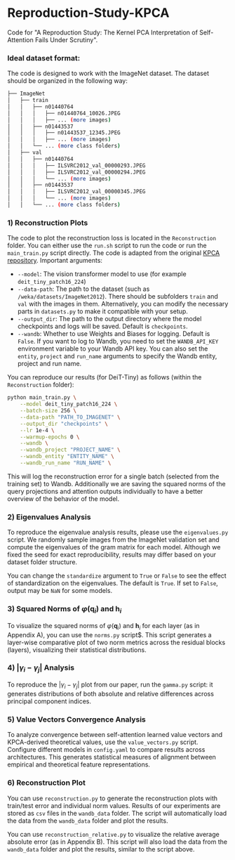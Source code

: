 # Reproduction-Study-KPCA
Code for "A Reproduction Study: The Kernel PCA Interpretation of Self-Attention Fails Under Scrutiny". 


### Ideal dataset format:
The code is designed to work with the ImageNet dataset. The dataset should be organized in the following way:
```bash
├── ImageNet
│   ├── train
│   │   ├── n01440764
│   │   │   ├── n01440764_10026.JPEG
│   │   │   ├── ... (more images)
│   │   ├── n01443537
│   │   │   ├── n01443537_12345.JPEG
│   │   │   ├── ... (more images)
│   │   └── ... (more class folders)
│   ├── val
│   │   ├── n01440764
│   │   │   ├── ILSVRC2012_val_00000293.JPEG
│   │   │   ├── ILSVRC2012_val_00000294.JPEG
│   │   │   └── ... (more images)
│   │   ├── n01443537
│   │   │   ├── ILSVRC2012_val_00000345.JPEG
│   │   │   └── ... (more images)
│   │   └── ... (more class folders)
```

### 1) Reconstruction Plots

The code to plot the reconstruction loss is located in the `Reconstruction` folder. You can either use the `run.sh` script to run the code or run the `main_train.py` script directly. The code is adapted from the original [KPCA repository](https://github.com/rachtsy/KPCA_code).
Important arguments:
- `--model`: The vision transformer model to use (for example `deit_tiny_patch16_224`)
- `--data-path`: The path to the dataset (such as `/weka/datasets/ImageNet2012`). There should be subfolders `train` and `val` with the images in them. Alternatively, you can modify the necessary parts in `datasets.py` to make it compatible with your setup. 
- `--output_dir`: The path to the output directory where the model checkpoints and logs will be saved. Default is `checkpoints`.
- `--wandb`: Whether to use Weights and Biases for logging. Default is `False`. If you want to log to Wandb, you need to set the `WANDB_API_KEY` environment variable to your Wandb API key. You can also set the `entity`, `project` and `run_name` arguments to specify the Wandb entity, project and run name.

You can reproduce our results (for DeiT-Tiny) as follows (within the `Reconstruction` folder):
```bash
python main_train.py \
    --model deit_tiny_patch16_224 \
    --batch-size 256 \
    --data-path "PATH_TO_IMAGENET" \
    --output_dir "checkpoints" \
    --lr 1e-4 \
    --warmup-epochs 0 \
    --wandb \
    --wandb_project "PROJECT_NAME" \
    --wandb_entity "ENTITY_NAME" \
    --wandb_run_name "RUN_NAME" \
```

This will log the reconstruction error for a single batch (selected from the training set) to Wandb. Additionally we are saving the squared norms of the query projections and attention outputs individually to have a better overview of the behavior of the model. 


### 2) Eigenvalues Analysis

To reproduce the eigenvalue analysis results, please use the `eigenvalues.py` script. We randomly sample images from the ImageNet validation set and compute the eigenvalues of the gram matrix for each model. Although we fixed the seed for exact reproducibility, results may differ based on your dataset folder structure.

You can change the `standardize` argument to `True` or `False` to see the effect of standardization on the eigenvalues. The default is `True`. If set to `False`, output may be `NaN` for some models.

### 3) Squared Norms of $\varphi(\mathbf{q}_i)$ and $\mathbf{h}_i$

To visualize the squared norms of $\varphi(\mathbf{q}_i)$ and $\mathbf{h}_i$ for each layer (as in Appendix A), you can use the `norms.py` script$. This script generates a layer-wise comparative plot of two norm metrics across the residual blocks (layers), visualizing their statistical distributions.

### 4) $| \gamma_i - \gamma_j|$ Analysis
To reproduce the $|\gamma_i - \gamma_j|$ plot from our paper, run the `gamma.py` script: it generates distributions of both absolute and relative differences across principal component indices.

### 5) Value Vectors Convergence Analysis
To analyze convergence between self-attention learned value vectors and KPCA-derived theoretical values, use the `value_vectors.py` script. Configure different models in `config.yaml` to compare results across architectures. This generates statistical measures of alignment between empirical and theoretical feature representations.

### 6) Reconstruction Plot
You can use `reconstruction.py` to generate the reconstruction plots with train/test error and individual norm values. Results of our experiments are stored as `csv` files in the `wandb_data` folder. The script will automatically load the data from the `wandb_data` folder and plot the results.

You can use `reconstruction_relative.py` to visualize the relative average absolute error (as in Appendix B). This script will also load the data from the `wandb_data` folder and plot the results, similar to the script above.